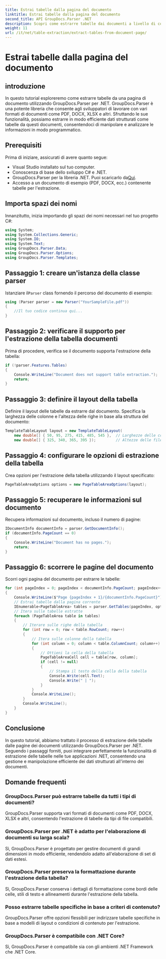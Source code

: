 ```yaml
---
title: Estrai tabelle dalla pagina del documento
linktitle: Estrai tabelle dalla pagina del documento
second_title: API GroupDocs.Parser .NET
description: Scopri come estrarre tabelle dai documenti a livello di codice utilizzando GroupDocs.Parser per .NET. Questo tutorial completo fornisce una guida passo passo.
weight: 11
url: /it/net/table-extraction/extract-tables-from-document-page/
---
```


# Estrai tabelle dalla pagina del documento

## introduzione
In questo tutorial esploreremo come estrarre tabelle da una pagina di documento utilizzando GroupDocs.Parser per .NET. GroupDocs.Parser è una potente libreria che consente agli sviluppatori di lavorare con vari formati di documenti come PDF, DOCX, XLSX e altri. Sfruttando le sue funzionalità, possiamo estrarre in modo efficiente dati strutturati come tabelle da questi documenti, consentendoci di manipolare e analizzare le informazioni in modo programmatico.
## Prerequisiti
Prima di iniziare, assicurati di avere quanto segue:
- Visual Studio installato sul tuo computer.
- Conoscenza di base dello sviluppo C# e .NET.
-  GroupDocs.Parser per la libreria .NET. Puoi scaricarlo da[Qui](https://releases.groupdocs.com/parser/net/).
- Accesso a un documento di esempio (PDF, DOCX, ecc.) contenente tabelle per l'estrazione.

## Importa spazi dei nomi
Innanzitutto, inizia importando gli spazi dei nomi necessari nel tuo progetto C#:
```csharp
using System;
using System.Collections.Generic;
using System.IO;
using System.Text;
using GroupDocs.Parser.Data;
using GroupDocs.Parser.Options;
using GroupDocs.Parser.Templates;
```
## Passaggio 1: creare un'istanza della classe parser
 Istanziare il`Parser` class fornendo il percorso del documento di esempio:
```csharp
using (Parser parser = new Parser("YourSampleFile.pdf"))
{
    //Il tuo codice continua qui...
}
```
## Passaggio 2: verificare il supporto per l'estrazione della tabella documenti
Prima di procedere, verifica se il documento supporta l'estrazione della tabella:
```csharp
if (!parser.Features.Tables)
{
    Console.WriteLine("Document does not support table extraction.");
    return;
}
```
## Passaggio 3: definire il layout della tabella
Definire il layout delle tabelle da estrarre dal documento. Specifica la larghezza delle colonne e l'altezza delle righe in base alla struttura del documento:
```csharp
TemplateTableLayout layout = new TemplateTableLayout(
    new double[] { 50, 95, 275, 415, 485, 545 },  // Larghezze delle colonne
    new double[] { 325, 340, 365, 395 });         // Altezze delle file
```
## Passaggio 4: configurare le opzioni di estrazione della tabella
Crea opzioni per l'estrazione della tabella utilizzando il layout specificato:
```csharp
PageTableAreaOptions options = new PageTableAreaOptions(layout);
```
## Passaggio 5: recuperare le informazioni sul documento
Recupera informazioni sul documento, incluso il numero di pagine:
```csharp
IDocumentInfo documentInfo = parser.GetDocumentInfo();
if (documentInfo.PageCount == 0)
{
    Console.WriteLine("Document has no pages.");
    return;
}
```
## Passaggio 6: scorrere le pagine del documento
Scorri ogni pagina del documento per estrarre le tabelle:
```csharp
for (int pageIndex = 0; pageIndex < documentInfo.PageCount; pageIndex++)
{
    Console.WriteLine($"Page {pageIndex + 1}/{documentInfo.PageCount}");
    // Estrai tabelle dalla pagina corrente
    IEnumerable<PageTableArea> tables = parser.GetTables(pageIndex, options);
    // Itera sulle tabelle estratte
    foreach (PageTableArea table in tables)
    {
        // Iterare sulle righe della tabella
        for (int row = 0; row < table.RowCount; row++)
        {
            // Itera sulle colonne della tabella
            for (int column = 0; column < table.ColumnCount; column++)
            {
                // Ottieni la cella della tabella
                PageTableAreaCell cell = table[row, column];
                if (cell != null)
                {
                    // Stampa il testo della cella della tabella
                    Console.Write(cell.Text);
                    Console.Write(" | ");
                }
            }
            Console.WriteLine();
        }
        Console.WriteLine();
    }
}
```

## Conclusione
In questo tutorial, abbiamo trattato il processo di estrazione delle tabelle dalle pagine dei documenti utilizzando GroupDocs.Parser per .NET. Seguendo i passaggi forniti, puoi integrare perfettamente la funzionalità di estrazione delle tabelle nelle tue applicazioni .NET, consentendo una gestione e manipolazione efficiente dei dati strutturati all'interno dei documenti.

## Domande frequenti
### GroupDocs.Parser può estrarre tabelle da tutti i tipi di documenti?
GroupDocs.Parser supporta vari formati di documenti come PDF, DOCX, XLSX e altri, consentendo l'estrazione di tabelle da tipi di file compatibili.
### GroupDocs.Parser per .NET è adatto per l'elaborazione di documenti su larga scala?
Sì, GroupDocs.Parser è progettato per gestire documenti di grandi dimensioni in modo efficiente, rendendolo adatto all'elaborazione di set di dati estesi.
### GroupDocs.Parser preserva la formattazione durante l'estrazione della tabella?
Sì, GroupDocs.Parser conserva i dettagli di formattazione come bordi delle celle, stili di testo e allineamenti durante l'estrazione della tabella.
### Posso estrarre tabelle specifiche in base a criteri di contenuto?
GroupDocs.Parser offre opzioni flessibili per indirizzare tabelle specifiche in base a modelli di layout o condizioni di contenuto per l'estrazione.
### GroupDocs.Parser è compatibile con .NET Core?
Sì, GroupDocs.Parser è compatibile sia con gli ambienti .NET Framework che .NET Core.